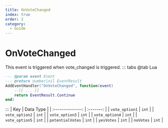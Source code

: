 ```yaml
---
title: OnVoteChanged
index: true
order: 2
category:
  - Guide
---
```


# OnVoteChanged
This event is triggered when vote_changed is triggered.
::: tabs
@tab Lua
```lua
--- @param event Event
--- @return number|nil EventResult
AddEventHandler("OnVoteChanged", function(event)
    --[[ ... ]]
    return EventResult.Continue
end)
```

:::
|        Key       | Data Type |
| :--------------: | :-------: |
|  `vote_option1`  |   `int`   |
|  `vote_option2`  |   `int`   |
|  `vote_option3`  |   `int`   |
|  `vote_option4`  |   `int`   |
|  `vote_option5`  |   `int`   |
| `potentialVotes` |   `int`   |
|    `yesVotes`    |   `int`   |
|     `noVotes`    |   `int`   |